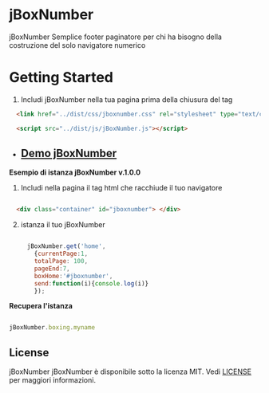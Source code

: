 # jBoxNumber
jBoxNumber Semplice footer paginatore per chi ha bisogno della costruzione del solo navigatore numerico

 
# Getting Started

1. Includi jBoxNumber nella tua pagina prima della chiusura del tag </body> 

```html
  <link href="../dist/css/jboxnumber.css" rel="stylesheet" type="text/css"/>

  <script src="../dist/js/jBoxNumber.js"></script>

```


* ## [Demo jBoxNumber](https://mssalvo.github.io/jBoxNumber/index.html)
 
 
__Esempio di istanza jBoxNumber v.1.0.0__
1. Includi nella pagina il tag html che racchiude il tuo navigatore
```html

  <div class="container" id="jboxnumber"> </div>

```
2. istanza il tuo jBoxNumber
 
 ```js

      jBoxNumber.get('home',
		{currentPage:1,
		totalPage: 100,
		pageEnd:7,
		boxHome:'#jboxnumber',
		send:function(i){console.log(i)}
		});

 ```        
__Recupera l'istanza__

 ```js
 
 jBoxNumber.boxing.myname
 
 ```
 
 
 ## License

jBoxNumber jBoxNumber è disponibile sotto la licenza MIT. Vedi [LICENSE](https://github.com/mssalvo/jBoxNumber/blob/master/LICENSE) per maggiori informazioni.
